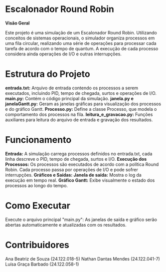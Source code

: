 # Escalonador Round Robin

**Visão Geral**

Este projeto é uma simulação de um Escalonador Round Robin. Utilizando conceitos de sistemas operacionais, o simulador organiza processos em uma fila circular, 
realizando uma série de operações para processar cada tarefa de acordo com o tempo de quantum. A execução de cada processo considera ainda operações de I/O e outras 
interrupções.

# Estrutura do Projeto

**entrada.txt:** Arquivo de entrada contendo os processos a serem executados, incluindo PID, tempo de chegada, surtos e operações de I/O.
**main.py:** Contém o código principal da simulação.
**janela.py e janelaGantt.py:** Geram as janelas gráficas para visualização dos processos e do gráfico Gantt.
**Processo.py:** Define a classe Processo, que modela o comportamento dos processos na fila.
**leitura_e_gravacao.py:** Funções auxiliares para leitura do arquivo de entrada e gravação dos resultados.

# Funcionamento

**Entrada:** A simulação carrega processos definidos no entrada.txt, cada linha descreve o PID, tempo de chegada, surtos e I/O.
**Execução dos Processos:** Os processos são executados de acordo com a política Round Robin. Cada processo passa por operações de I/O e pode sofrer interrupções.
**Gráficos e Saídas:**
**Janela de saída:** Mostra o log da execução em tempo real.
**Gráfico Gantt:** Exibe visualmente o estado dos processos ao longo do tempo.

# Como Executar
Execute o arquivo principal "main.py":
As janelas de saída e gráfico serão abertas automaticamente e atualizadas com os resultados.

# Contribuidores
Ana Beatriz de Souza (24.122.018-5)
Nathan Dantas Mendes (24.122.041-7)
Luísa Graça Barbado (24.122.058-1)
